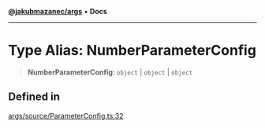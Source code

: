 [**@jakubmazanec/args**](../README.md) • **Docs**

---

# Type Alias: NumberParameterConfig

> **NumberParameterConfig**: `object` \| `object` \| `object`

## Defined in

[args/source/ParameterConfig.ts:32](https://github.com/jakubmazanec/tools/blob/e8e1a063ee4a3ba5413ab6c19f760853c220a8ce/packages/args/source/ParameterConfig.ts#L32)
